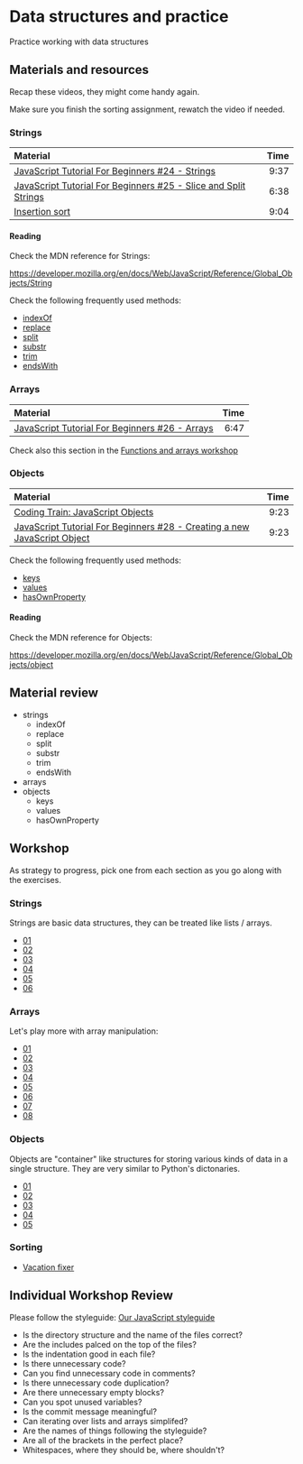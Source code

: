 # Data structures and practice
Practice working with data structures

## Materials and resources

Recap these videos, they might come handy again.

Make sure you finish the sorting assignment, rewatch the video if needed.

### Strings

| Material | Time |
|:---------|-----:|
| [JavaScript Tutorial For Beginners #24 - Strings](https://www.youtube.com/watch?v=k8MIbEVXhE0) | 9:37 |
| [JavaScript Tutorial For Beginners #25 - Slice and Split Strings](https://www.youtube.com/watch?v=HEdikBHsMag) | 6:38 |
| [Insertion sort](https://www.youtube.com/watch?v=DFG-XuyPYUQ) | 9:04 |

#### Reading

Check the MDN reference for Strings:

https://developer.mozilla.org/en/docs/Web/JavaScript/Reference/Global_Objects/String

Check the following frequently used methods:

 - [indexOf](https://developer.mozilla.org/en-US/docs/Web/JavaScript/Reference/Global_Objects/String/indexOf)
 - [replace](https://developer.mozilla.org/en-US/docs/Web/JavaScript/Reference/Global_Objects/String/replace)
 - [split](https://developer.mozilla.org/en-US/docs/Web/JavaScript/Reference/Global_Objects/String/split)
 - [substr](https://developer.mozilla.org/en-US/docs/Web/JavaScript/Reference/Global_Objects/String/substr)
 - [trim](https://developer.mozilla.org/en-US/docs/Web/JavaScript/Reference/Global_Objects/String/Trim)
 - [endsWith](https://developer.mozilla.org/en-US/docs/Web/JavaScript/Reference/Global_Objects/String/endsWith)

### Arrays

| Material | Time |
|:---------|-----:|
| [JavaScript Tutorial For Beginners #26 - Arrays](https://www.youtube.com/watch?v=EUnV-fCY0Pc) | 6:47 |

Check also this section in the [Functions and arrays workshop](../functions-and-arrays/javascript.md#arrays)


### Objects

| Material | Time |
|:---------|-----:|
| [Coding Train: JavaScript Objects](https://www.youtube.com/watch?v=-e5h4IGKZRY) | 9:23 |
| [JavaScript Tutorial For Beginners #28 - Creating a new JavaScript Object](https://www.youtube.com/watch?v=wA5vU_HQfVI) | 9:23 |

Check the following frequently used methods:

 - [keys](https://developer.mozilla.org/en-US/docs/Web/JavaScript/Reference/Global_Objects/Object/keys)
 - [values](https://developer.mozilla.org/en-US/docs/Web/JavaScript/Reference/Global_Objects/Object/values)
 - [hasOwnProperty](https://developer.mozilla.org/en-US/docs/Web/JavaScript/Reference/Global_Objects/Object/hasOwnProperty)

#### Reading

Check the MDN reference for Objects:

https://developer.mozilla.org/en/docs/Web/JavaScript/Reference/Global_Objects/object


## Material review

 - strings
    - indexOf
    - replace
    - split
    - substr
    - trim
    - endsWith
 - arrays
 - objects
    - keys
    - values
    - hasOwnProperty


## Workshop

As strategy to progress, pick one from each section as you go along with the exercises.


### Strings

Strings are basic data structures, they can be treated like lists / arrays.

 -  [01](strings/simplereplace/simplereplace.js)
 -  [02](strings/reverse/reverse.js)
 -  [03](strings/urlfixer/urlfixer.js)
 -  [04](strings/takeslonger/takeslonger.js)
 -  [05](strings/todoprint/todoprint.js)
 -  [06](strings/hewillnever/hewillnever.js)


### Arrays

Let's play more with array manipulation:

 -  [01](lists/solarsystem/solarsystem.js)
 -  [02](lists/matchmaking/matchmaking.js)
 -  [03](lists/appendletter/appendletter.js)
 -  [04](lists/candyshop/candyshop.js)
 -  [05](lists/elementfinder/elementfinder.js)
 -  [06](lists/isinlist/isinlist.js)
 -  [07](lists/quoteswap/quoteswap.js)
 -  [08](lists/calculator/calculator.js)


### Objects

Objects are "container" like structures for storing various kinds of data in a single structure. They are very similar to Python's dictonaries.

 -  [01](hashes/student-counter/student-counter.js)
 -  [02](hashes/student-filter/student-filter.js)
 -  [03](hashes/bank-transfer/bank-transfer.js)
 -  [04](hashes/festival-entry/festival-entry.js)
 -  [05](hashes/table-printer/table-printer.js)


### Sorting
 
 - [Vacation fixer](sorting/vacation.py)


## Individual Workshop Review
Please follow the styleguide: [Our JavaScript styleguide](../../styleguide/javascript.md)

- Is the directory structure and the name of the files correct?
- Are the includes palced on the top of the files?
- Is the indentation good in each file?
- Is there unnecessary code?
- Can you find unnecessary code in comments?
- Is there unnecessary code duplication?
- Are there unnecessary empty blocks?
- Can you spot unused variables?
- Is the commit message meaningful?
- Can iterating over lists and arrays simplifed? 
- Are the names of things following the styleguide?
- Are all of the brackets in the perfect place?
- Whitespaces, where they should be, where shouldn't?

